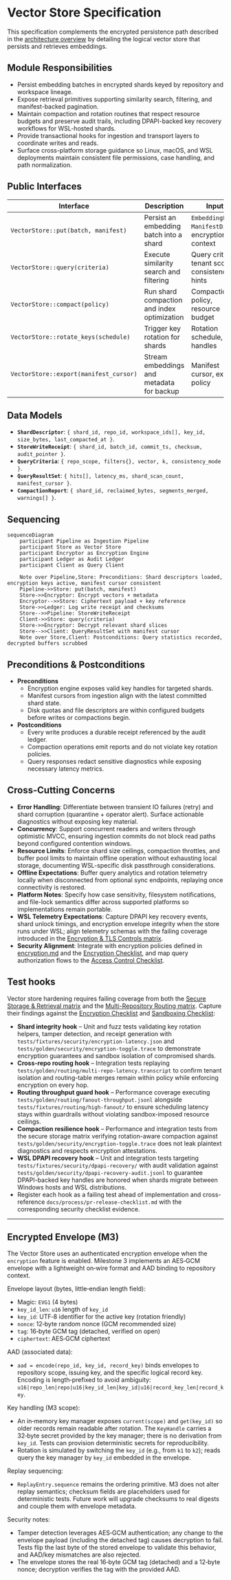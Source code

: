 # Vector Store Specification

This specification complements the encrypted persistence path described in the [architecture overview](./overview.md) by detailing the logical vector store that persists and retrieves embeddings.

## Module Responsibilities
- Persist embedding batches in encrypted shards keyed by repository and workspace lineage.
- Expose retrieval primitives supporting similarity search, filtering, and manifest-backed pagination.
- Maintain compaction and rotation routines that respect resource budgets and preserve audit trails, including DPAPI-backed key recovery workflows for WSL-hosted shards.
- Provide transactional hooks for ingestion and transport layers to coordinate writes and reads.
- Surface cross-platform storage guidance so Linux, macOS, and WSL deployments maintain consistent file permissions, case handling, and path normalization.

## Public Interfaces

| Interface | Description | Inputs | Outputs |
|-----------|-------------|--------|---------|
| `VectorStore::put(batch, manifest)` | Persist an embedding batch into a shard | `EmbeddingBatch`, `ManifestDiff`, encryption context | `StoreWriteReceipt` |
| `VectorStore::query(criteria)` | Execute similarity search and filtering | Query criteria, tenant scope, consistency hints | `QueryResultSet` |
| `VectorStore::compact(policy)` | Run shard compaction and index optimization | Compaction policy, resource budget | `CompactionReport` |
| `VectorStore::rotate_keys(schedule)` | Trigger key rotation for shards | Rotation schedule, key handles | Updated shard descriptors |
| `VectorStore::export(manifest_cursor)` | Stream embeddings and metadata for backup | Manifest cursor, export policy | Stream of encrypted payloads |

## Data Models
- **`ShardDescriptor`**: `{ shard_id, repo_id, workspace_ids[], key_id, size_bytes, last_compacted_at }`.
- **`StoreWriteReceipt`**: `{ shard_id, batch_id, commit_ts, checksum, audit_pointer }`.
- **`QueryCriteria`**: `{ repo_scope, filters{}, vector, k, consistency_mode }`.
- **`QueryResultSet`**: `{ hits[], latency_ms, shard_scan_count, manifest_cursor }`.
- **`CompactionReport`**: `{ shard_id, reclaimed_bytes, segments_merged, warnings[] }`.

## Sequencing

```mermaid
sequenceDiagram
    participant Pipeline as Ingestion Pipeline
    participant Store as Vector Store
    participant Encryptor as Encryption Engine
    participant Ledger as Audit Ledger
    participant Client as Query Client

    Note over Pipeline,Store: Preconditions: Shard descriptors loaded, encryption keys active, manifest cursor consistent
    Pipeline->>Store: put(batch, manifest)
    Store->>Encryptor: Encrypt vectors + metadata
    Encryptor-->>Store: Ciphertext payload + key reference
    Store->>Ledger: Log write receipt and checksums
    Store-->>Pipeline: StoreWriteReceipt
    Client->>Store: query(criteria)
    Store->>Encryptor: Decrypt relevant shard slices
    Store-->>Client: QueryResultSet with manifest cursor
    Note over Store,Client: Postconditions: Query statistics recorded, decrypted buffers scrubbed
```

## Preconditions & Postconditions
- **Preconditions**
  - Encryption engine exposes valid key handles for targeted shards.
  - Manifest cursors from ingestion align with the latest committed shard state.
  - Disk quotas and file descriptors are within configured budgets before writes or compactions begin.
- **Postconditions**
  - Every write produces a durable receipt referenced by the audit ledger.
  - Compaction operations emit reports and do not violate key rotation policies.
  - Query responses redact sensitive diagnostics while exposing necessary latency metrics.

## Cross-Cutting Concerns
- **Error Handling**: Differentiate between transient IO failures (retry) and shard corruption (quarantine + operator alert). Surface actionable diagnostics without exposing key material.
- **Concurrency**: Support concurrent readers and writers through optimistic MVCC, ensuring ingestion commits do not block read paths beyond configured contention windows.
- **Resource Limits**: Enforce shard size ceilings, compaction throttles, and buffer pool limits to maintain offline operation without exhausting local storage, documenting WSL-specific disk passthrough considerations.
- **Offline Expectations**: Buffer query analytics and rotation telemetry locally when disconnected from optional sync endpoints, replaying once connectivity is restored.
- **Platform Notes**: Specify how case sensitivity, filesystem notifications, and file-lock semantics differ across supported platforms so implementations remain portable.
- **WSL Telemetry Expectations**: Capture DPAPI key recovery events, shard unlock timings, and encryption envelope integrity when the store runs under WSL; align telemetry schemas with the failing coverage introduced in the [Encryption & TLS Controls matrix](../testing/test-matrix.md#encryption--tls-controls).
- **Security Alignment**: Integrate with encryption policies defined in [encryption.md](./encryption.md) and the [Encryption Checklist](../security/threat-model.md#encryption-checklist), and map query authorization flows to the [Access Control Checklist](../security/threat-model.md#access-control-checklist).

## Test hooks
Vector store hardening requires failing coverage from both the [Secure Storage & Retrieval matrix](../testing/test-matrix.md#secure-storage--retrieval) and the [Multi-Repository Routing matrix](../testing/test-matrix.md#multi-repository-routing). Capture their findings against the [Encryption Checklist](../security/threat-model.md#encryption-checklist) and [Sandboxing Checklist](../security/threat-model.md#sandboxing-checklist):
- **Shard integrity hook** – Unit and fuzz tests validating key rotation helpers, tamper detection, and receipt generation with `tests/fixtures/security/encryption-latency.json` and `tests/golden/security/encryption-toggle.trace` to demonstrate encryption guarantees and sandbox isolation of compromised shards.
- **Cross-repo routing hook** – Integration tests replaying `tests/golden/routing/multi-repo-latency.transcript` to confirm tenant isolation and routing-table merges remain within policy while enforcing encryption on every hop.
- **Routing throughput guard hook** – Performance coverage executing `tests/golden/routing/fanout-throughput.jsonl` alongside `tests/fixtures/routing/high-fanout/` to ensure scheduling latency stays within guardrails without violating sandbox-imposed resource ceilings.
- **Compaction resilience hook** – Performance and integration tests from the secure storage matrix verifying rotation-aware compaction against `tests/golden/security/encryption-toggle.trace` does not leak plaintext diagnostics and respects encryption attestations.
- **WSL DPAPI recovery hook** – Unit and integration tests targeting `tests/fixtures/security/dpapi-recovery/` with audit validation against `tests/golden/security/dpapi-recovery-audit.jsonl` to guarantee DPAPI-backed key handles are honored when shards migrate between Windows hosts and WSL distributions.
- Register each hook as a failing test ahead of implementation and cross-reference `docs/process/pr-release-checklist.md` with the corresponding security checklist evidence.

---

## Encrypted Envelope (M3)

The Vector Store uses an authenticated encryption envelope when the `encryption` feature is enabled. Milestone 3 implements an AES‑GCM envelope with a lightweight on‑wire format and AAD binding to repository context.

Envelope layout (bytes, little‑endian length field):

- Magic: `EVG1` (4 bytes)
- `key_id_len`: `u16` length of `key_id`
- `key_id`: UTF‑8 identifier for the active key (rotation friendly)
- `nonce`: 12‑byte random nonce (GCM recommended size)
- `tag`: 16‑byte GCM tag (detached, verified on open)
- `ciphertext`: AES‑GCM ciphertext

 AAD (associated data):

 - `aad = encode(repo_id, key_id, record_key)` binds envelopes to repository scope, issuing key, and the specific logical record key. Encoding is length‑prefixed to avoid ambiguity: `u16|repo_len|repo|u16|key_id_len|key_id|u16|record_key_len|record_key`.

 Key handling (M3 scope):

 - An in‑memory key manager exposes `current(scope)` and `get(key_id)` so older records remain readable after rotation. The `KeyHandle` carries a 32‑byte secret provided by the key manager; there is no derivation from `key_id`. Tests can provision deterministic secrets for reproducibility.
 - Rotation is simulated by switching the `key_id` (e.g., from `k1` to `k2`); reads query the key manager by `key_id` embedded in the envelope.

Replay sequencing:

- `ReplayEntry.sequence` remains the ordering primitive. M3 does not alter replay semantics; checksum fields are placeholders used for deterministic tests. Future work will upgrade checksums to real digests and couple them with envelope metadata.

 Security notes:

 - Tamper detection leverages AES‑GCM authentication; any change to the envelope payload (including the detached tag) causes decryption to fail. Tests flip the last byte of the stored envelope to validate this behavior, and AAD/key mismatches are also rejected.
 - The envelope stores the real 16‑byte GCM tag (detached) and a 12‑byte nonce; decryption verifies the tag with the provided AAD.
